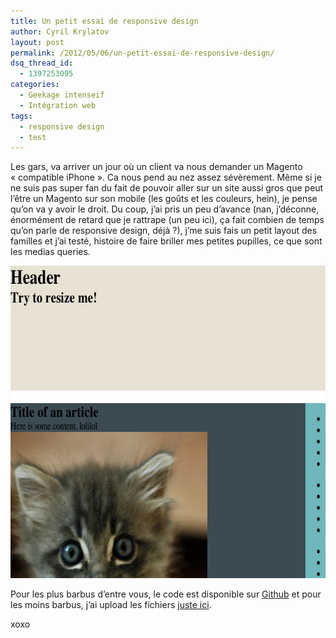 ```yaml
---
title: Un petit essai de responsive design
author: Cyril Krylatov
layout: post
permalink: /2012/05/06/un-petit-essai-de-responsive-design/
dsq_thread_id:
  - 1397253095
categories:
  - Geekage intenseif
  - Intégration web
tags:
  - responsive design
  - test
---
```

Les gars, va arriver un jour où un client va nous demander un Magento &laquo;&nbsp;compatible iPhone&nbsp;&raquo;. Ca nous pend au nez assez sévèrement. Même si je ne suis pas super fan du fait de pouvoir aller sur un site aussi gros que peut l&rsquo;être un Magento sur son mobile (les goûts et les couleurs, hein), je pense qu&rsquo;on va y avoir le droit. Du coup, j&rsquo;ai pris un peu d&rsquo;avance (nan, j&rsquo;déconne, énormément de retard que je rattrape (un peu ici), ça fait combien de temps qu&rsquo;on parle de responsive design, déjà ?), j&rsquo;me suis fais un petit layout des familles et j&rsquo;ai testé, histoire de faire briller mes petites pupilles, ce que sont les medias queries.

<p style="text-align:center;">
  <img src="/uploads/2012/05/apercu_responsive.jpg" alt="Aperçu & test du responsive design" title="Aperçu & test du responsive design" width="640" height="500" class="size-full wp-image-354" />
</p>

<!--more-->

Pour les plus barbus d&rsquo;entre vous, le code est disponible sur [Github][1] et pour les moins barbus, j&rsquo;ai upload les fichiers [juste ici][2].

xoxo

 [1]: https://github.com/DaPo/testResponsive
 [2]: http://blog.c-krylatov.com/wp-content/uploads/2012/05/testResponsive/
